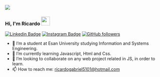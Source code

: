 
<img src="https://media.giphy.com/media/26tn33aiTi1jkl6H6/giphy.gif"/>

### Hi, I'm Ricardo <img src="https://github.com/TheDudeThatCode/TheDudeThatCode/blob/master/Assets/Hi.gif" width="29px">


[![Linkedin Badge](https://img.shields.io/badge/-Ricardo%20De%20la%20Cruz-blue?style=social&logo=Linkedin&logoColor=blue&link=https://www.linkedin.com/in/ricardogabrieldelacruz/)](https://www.linkedin.com/in/ricardogabrieldelacruz/) 
[![Instagram Badge](https://img.shields.io/badge/-ricardog67-blue?style=social&logo=Instagram&link=https://www.instagram.com/ricardog67/)](https://www.instagram.com/ricardog67/) 
[![GitHub followers](https://img.shields.io/github/followers/ricardoG67?label=Follow&style=social)](https://github.com/ricardoG67/?tab=follow)

- 🔭 I’m a student at Esan University studying Information and Systems Engineering.
- 🌱 I’m currently learning Javascript, Html and Css.
- 👯 I’m looking to collaborate on any web project related in JS, in order to learn.
- 📫 How to reach me: ricardogabriel5101@hotmail.com
